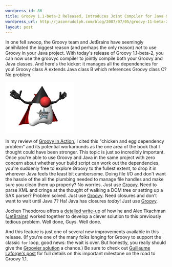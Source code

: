 ```yaml
--- 
wordpress_id: 86
title: Groovy 1.1-beta-2 Released, Introduces Joint Compiler for Java & Groovy!
wordpress_url: http://jasonrudolph.com/blog/2007/07/05/groovy-11-beta-2-released-introduces-joint-compiler-for-java-groovy/
layout: post
---
```

In one fell swoop, the Groovy team and JetBrains have seemingly annihilated the biggest reason (and perhaps the only reason) *not* to use Groovy in your Java project.  With today's release of Groovy 1.1-beta-2, you can now use the groovyc compiler to jointly compile both your Groovy and Java classes.  And here's the kicker: it manages all the dependencies for you!  Groovy class A extends Java class B which references Groovy class C?  No problem.


<!--more-->

![2007-07-05 Groovy Duke](/resources/20070705-groovy-duke.jpg)

In my review of [Groovy in Action](http://jasonrudolph.com/blog/2007/06/13/infoq-review-groovy-in-action/), I cited this "chicken and egg dependency problem" and its potential workarounds as the one area of the book that I thought could have been stronger.  This topic is just so incredibly important.  Once you're able to use Groovy and Java in the same project with zero concern about whether your build script can work out the dependencies, you're suddenly free to explore Groovy to the fullest extent, to drop it in wherever Java feels the least bit cumbersome.  Doing file I/O and don't want the hassle of the all the plumbing needed to manage file handles and make sure you clean them up properly?  No worries.  Just use [Groovy](http://groovy.codehaus.org/groovy-jdk.html#cls13).  Need to parse XML and cringe at the thought of walking a DOM tree or setting up a SAX parser?  Problem solved.  Just use [Groovy](http://groovy.codehaus.org/Reading+XML+using+Groovy's+XmlSlurper).  Need closures and don't want to wait until Java 7?  Ha!  Java has closures *today*!  Just use [Groovy](http://groovy.codehaus.org/Closures).
                                                             
Jochen Theodorou offers a [detailed write-up](http://blackdragsview.blogspot.com/2007/07/joint-compilation-in-groovy.html) of how he and Alex Tkachman ([JetBrains](http://www.jetbrains.net/confluence/display/GRVY/Groovy+Home)) worked together to develop a clever solution to this previously tedious problem.  Well done, Guys.  Well done.  

And this feature is just one of several new improvements available in this release.  (If you're one of the many folks longing for Groovy to support the classic `for` loop, good news: the wait is over.  But honestly, you really should give the [Groovier solution](http://groovy.codehaus.org/Looping#Looping-forloop) a chance.)  Be sure to check out [Guillaume Laforge's post](http://glaforge.free.fr/weblog/?itemid=219) for full details on this important milestone on the road to Groovy 1.1.
